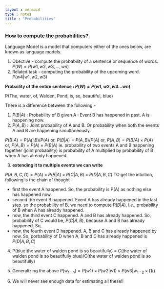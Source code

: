 ```yaml
---
layout : mermaid
type : notes
title : "Probabilities"
---
```


### How to compute the probabilities?

Language Model is a model that computers either of the ones below, are known as language models.
   1. Obective - compute the probability of a sentence or sequence of words.
        $P(W) = P(w1,w2,w3,...,wn)$
   2. Related task - computing the probability of the upcoming word.
        $P(w4|w1,w2,w3)$

**Probaility of the entire sentence : $P(W) = P(w1,w2,w3...wn)$**

P(The, water, of, Walden, Pond, is, so, beautiful, blue)

There is a difference between the following - 

1. $P(B|A)$ : Probability of B given A : Event B has happened in past. A is happening now.
2. $P(A,B)$ : Joint probability of A and B. Or probability when both the events A and B are happening simultaneously.

$P(B|A) = P(A \bigcap B) / P(A)$ 
or, $P(B|A) = P(A,B) / P(A)$
or, $P(A,B) = P(B/A) \times P(A)$
or, $P(A,B) = P(A) \times P(B|A)$
ie. probability of two events A and B happening together (joint probability) is probability of A multiplied by probability of B when A has already happened.

3. **extending it to multiple events we can write**

$P(A, B, C, D)  = P(A) \times P(B|A) \times P(C|A,B) \times P(D|A,B,C)$
TO get the intuition, following is the chain of thought - 
- first the event A happened. So, the probability is P(A) as nothing else has happened now.
- second the event B happened. Event A has already happened in the last step. so the probability of B, we need to compute $P(B|A)$, i.e., probability of B when A has already happened.
- now, the third event C happened. A and B has already happened. So, probability of C would be, $P(C|A,B)$, because A and B has already happened. So,  
- now, the fourth event D happened. A, B and C has already happened by now. So, porbability of D when A, B and C has already happened is $P(D|A,B,C)$

4. P(blue|the water of walden pond is so beautifully) = C(the water of walden pond is so beautifully blue)/C(the water of walden pond is so beautifully)

5. Generalizing the above 
$P(w_{1:n}) = P(w1) \times P(w2|w1) \times P(w3|w_{1:2} \times \prod()$
5. We will never see enough data for estimating all these!!